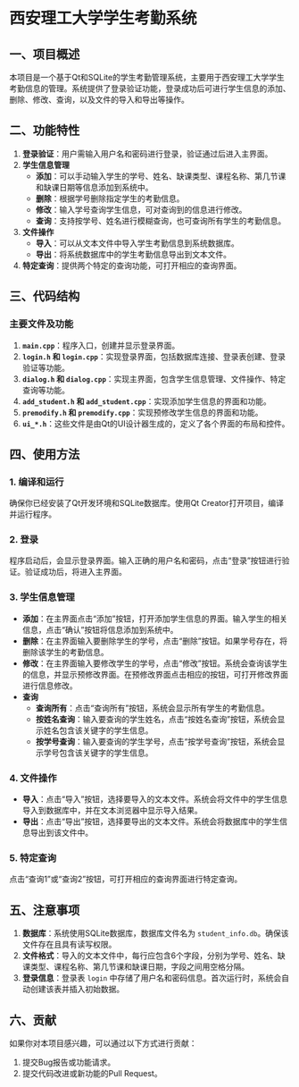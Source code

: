 # 西安理工大学学生考勤系统

## 一、项目概述
本项目是一个基于Qt和SQLite的学生考勤管理系统，主要用于西安理工大学学生考勤信息的管理。系统提供了登录验证功能，登录成功后可进行学生信息的添加、删除、修改、查询，以及文件的导入和导出等操作。

## 二、功能特性
1. **登录验证**：用户需输入用户名和密码进行登录，验证通过后进入主界面。
2. **学生信息管理**
    - **添加**：可以手动输入学生的学号、姓名、缺课类型、课程名称、第几节课和缺课日期等信息添加到系统中。
    - **删除**：根据学号删除指定学生的考勤信息。
    - **修改**：输入学号查询学生信息，可对查询到的信息进行修改。
    - **查询**：支持按学号、姓名进行模糊查询，也可查询所有学生的考勤信息。
3. **文件操作**
    - **导入**：可以从文本文件中导入学生考勤信息到系统数据库。
    - **导出**：将系统数据库中的学生考勤信息导出到文本文件。
4. **特定查询**：提供两个特定的查询功能，可打开相应的查询界面。

## 三、代码结构
### 主要文件及功能
1. **`main.cpp`**：程序入口，创建并显示登录界面。
2. **`login.h` 和 `login.cpp`**：实现登录界面，包括数据库连接、登录表创建、登录验证等功能。
3. **`dialog.h` 和 `dialog.cpp`**：实现主界面，包含学生信息管理、文件操作、特定查询等功能。
4. **`add_student.h` 和 `add_student.cpp`**：实现添加学生信息的界面和功能。
5. **`premodify.h` 和 `premodify.cpp`**：实现预修改学生信息的界面和功能。
6. **`ui_*.h`**：这些文件是由Qt的UI设计器生成的，定义了各个界面的布局和控件。

## 四、使用方法
### 1. 编译和运行
确保你已经安装了Qt开发环境和SQLite数据库。使用Qt Creator打开项目，编译并运行程序。

### 2. 登录
程序启动后，会显示登录界面。输入正确的用户名和密码，点击“登录”按钮进行验证。验证成功后，将进入主界面。

### 3. 学生信息管理
- **添加**：在主界面点击“添加”按钮，打开添加学生信息的界面。输入学生的相关信息，点击“确认”按钮将信息添加到系统中。
- **删除**：在主界面输入要删除学生的学号，点击“删除”按钮。如果学号存在，将删除该学生的考勤信息。
- **修改**：在主界面输入要修改学生的学号，点击“修改”按钮。系统会查询该学生的信息，并显示预修改界面。在预修改界面点击相应的按钮，可打开修改界面进行信息修改。
- **查询**
    - **查询所有**：点击“查询所有”按钮，系统会显示所有学生的考勤信息。
    - **按姓名查询**：输入要查询的学生姓名，点击“按姓名查询”按钮，系统会显示姓名包含该关键字的学生信息。
    - **按学号查询**：输入要查询的学生学号，点击“按学号查询”按钮，系统会显示学号包含该关键字的学生信息。

### 4. 文件操作
- **导入**：点击“导入”按钮，选择要导入的文本文件。系统会将文件中的学生信息导入到数据库中，并在文本浏览器中显示导入结果。
- **导出**：点击“导出”按钮，选择要导出的文本文件。系统会将数据库中的学生信息导出到该文件中。

### 5. 特定查询
点击“查询1”或“查询2”按钮，可打开相应的查询界面进行特定查询。

## 五、注意事项
1. **数据库**：系统使用SQLite数据库，数据库文件名为 `student_info.db`。确保该文件存在且具有读写权限。
2. **文件格式**：导入的文本文件中，每行应包含6个字段，分别为学号、姓名、缺课类型、课程名称、第几节课和缺课日期，字段之间用空格分隔。
3. **登录信息**：登录表 `login` 中存储了用户名和密码信息。首次运行时，系统会自动创建该表并插入初始数据。

## 六、贡献
如果你对本项目感兴趣，可以通过以下方式进行贡献：
1. 提交Bug报告或功能请求。
2. 提交代码改进或新功能的Pull Request。